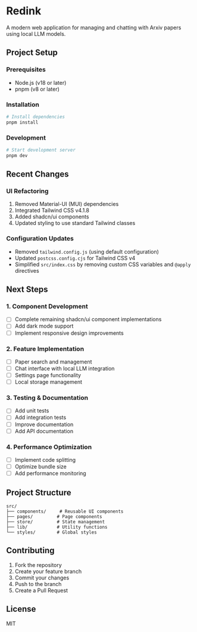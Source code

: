 # Redink

A modern web application for managing and chatting with Arxiv papers using local LLM models.

## Project Setup

### Prerequisites
- Node.js (v18 or later)
- pnpm (v8 or later)

### Installation
```bash
# Install dependencies
pnpm install
```

### Development
```bash
# Start development server
pnpm dev
```

## Recent Changes

### UI Refactoring
1. Removed Material-UI (MUI) dependencies
2. Integrated Tailwind CSS v4.1.8
3. Added shadcn/ui components
4. Updated styling to use standard Tailwind classes

### Configuration Updates
- Removed `tailwind.config.js` (using default configuration)
- Updated `postcss.config.cjs` for Tailwind CSS v4
- Simplified `src/index.css` by removing custom CSS variables and `@apply` directives

## Next Steps

### 1. Component Development
- [ ] Complete remaining shadcn/ui component implementations
- [ ] Add dark mode support
- [ ] Implement responsive design improvements

### 2. Feature Implementation
- [ ] Paper search and management
- [ ] Chat interface with local LLM integration
- [ ] Settings page functionality
- [ ] Local storage management

### 3. Testing & Documentation
- [ ] Add unit tests
- [ ] Add integration tests
- [ ] Improve documentation
- [ ] Add API documentation

### 4. Performance Optimization
- [ ] Implement code splitting
- [ ] Optimize bundle size
- [ ] Add performance monitoring

## Project Structure
```
src/
├── components/     # Reusable UI components
├── pages/         # Page components
├── store/         # State management
├── lib/           # Utility functions
└── styles/        # Global styles
```

## Contributing
1. Fork the repository
2. Create your feature branch
3. Commit your changes
4. Push to the branch
5. Create a Pull Request

## License
MIT
